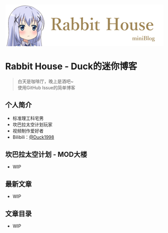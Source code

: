 ![image](https://github.com/Duck1998/Duck1998.github.io/raw/master/Assets/Readme/Banner.png)

# Rabbit House - Duck的迷你博客
> 白天是咖啡厅，晚上是酒吧~  
> 使用GitHub Issue的简单博客

## 个人简介
- 标准理工科宅男
- 坎巴拉太空计划玩家
- 视频制作爱好者
- Bilibili：[@Duck1998](https://space.bilibili.com/5245625/)

## 坎巴拉太空计划 - MOD大楼
- WIP

## 最新文章
- WIP

## 文章目录
- WIP
